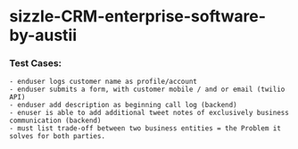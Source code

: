 # sizzle-CRM-enterprise-software-by-austii

### Test Cases:
```
- enduser logs customer name as profile/account
- enduser submits a form, with customer mobile / and or email (twilio API)
- enduser add description as beginning call log (backend)
- enuser is able to add additional tweet notes of exclusively business communication (backend)
- must list trade-off between two business entities = the Problem it solves for both parties.
```
